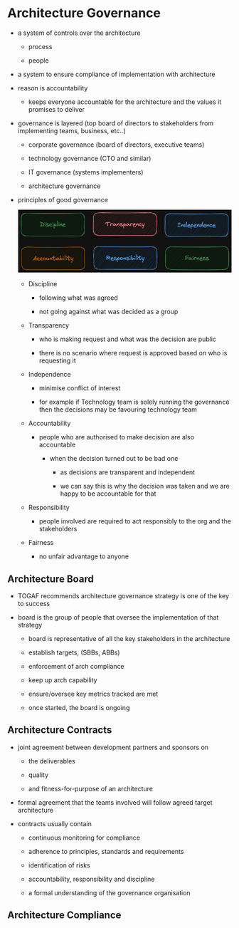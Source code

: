 # Architecture Governance

* a system of controls over the architecture

  * process

  * people

* a system to ensure compliance of implementation with architecture

* reason is accountability

  * keeps everyone accountable for the architecture and the values it promises to deliver

* governance is layered (top board of directors to stakeholders from implementing teams, business, etc..)

  * corporate governance (board of directors, executive teams)

  * technology governance (CTO and similar)

  * IT governance (systems implementers)

  * architecture governance

* principles of good governance

  ![principles-good-governance](./img/principles-of-governance.excalidraw.png)

  * Discipline

    * following what was agreed

    * not going against what was decided as a group

  * Transparency

    * who is making request and what was the decision are public

    * there is no scenario where request is approved based on who is requesting it

  * Independence

    * minimise conflict of interest

    * for example if Technology team is solely running the governance then the decisions may be favouring technology team

  * Accountability

    * people who are authorised to make decision are also accountable

      * when the decision turned out to be bad one

        * as decisions are transparent and independent

        * we can say this is why the decision was taken and we are happy to be accountable for that

  * Responsibility

    * people involved are required to act responsibly to the org and the stakeholders

  * Fairness

    * no unfair advantage to anyone

## Architecture Board

* TOGAF recommends architecture governance strategy is one of the key to success

* board is the group of people that oversee the implementation of that strategy

  * board is representative of all the key stakeholders in the architecture

  * establish targets, (SBBs, ABBs)

  * enforcement of arch compliance

  * keep up arch capability

  * ensure/oversee key metrics tracked are met

  * once started, the board is ongoing

## Architecture Contracts

* joint agreement between development partners and sponsors on

  * the deliverables

  * quality

  * and fitness-for-purpose of an architecture

* formal agreement that the teams involved will follow agreed target architecture

* contracts usually contain

  * continuous monitoring for compliance

  * adherence to principles, standards and requirements

  * identification of risks

  * accountability, responsibility and discipline

  * a formal understanding of the governance organisation

## Architecture Compliance

